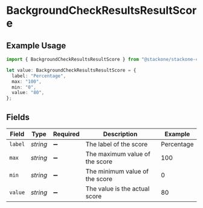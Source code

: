 # BackgroundCheckResultsResultScore

## Example Usage

```typescript
import { BackgroundCheckResultsResultScore } from "@stackone/stackone-client-ts/sdk/models/shared";

let value: BackgroundCheckResultsResultScore = {
  label: "Percentage",
  max: "100",
  min: "0",
  value: "80",
};
```

## Fields

| Field                          | Type                           | Required                       | Description                    | Example                        |
| ------------------------------ | ------------------------------ | ------------------------------ | ------------------------------ | ------------------------------ |
| `label`                        | *string*                       | :heavy_minus_sign:             | The label of the score         | Percentage                     |
| `max`                          | *string*                       | :heavy_minus_sign:             | The maximum value of the score | 100                            |
| `min`                          | *string*                       | :heavy_minus_sign:             | The minimum value of the score | 0                              |
| `value`                        | *string*                       | :heavy_minus_sign:             | The value is the actual score  | 80                             |